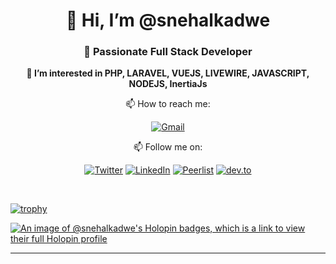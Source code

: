 <div align="center">

# 👋 Hi, I’m @snehalkadwe 
### 🌱 Passionate Full Stack Developer

<p><strong>👀 I’m interested in PHP, LARAVEL, VUEJS, LIVEWIRE, JAVASCRIPT, NODEJS, InertiaJs </strong></p>

📫 How to reach me:
  
[![Gmail](https://img.shields.io/badge/Gmail-snehalkadwe%40gmail.com-orange?style=flat-square&logo=gmail)](mailto:snehalkadwe@gmail.com)

📫 Follow me on:

[![Twitter](https://img.shields.io/badge/Twitter-%40snehal_kadwe-black?style=flat-square&logo=twitter)](https://twitter.com/snehal_kadwe) [![LinkedIn](https://img.shields.io/badge/LinkedIn-%40snehalkadwe-red?style=flat-square&logo=linkedin)](https://www.linkedin.com/in/snehalkadwe) [![Peerlist](https://img.shields.io/badge/Peerlist-snehalkadwe-brightgreen?style=flat-square&logo=peerlist)](https://peerlist.io/snehalkadwe) [![dev.to](https://img.shields.io/badge/dev.to-%40snehalkadwe-yellow?style=flat-square&logo=dev.to)](https://dev.to/snehalkadwe)

</div>

<br>

<div align="left">

[![trophy](https://github-profile-trophy.vercel.app/?username=snehalkadwe&theme=nord)](https://github.com/ryo-ma/github-profile-trophy)

[![An image of @snehalkadwe's Holopin badges, which is a link to view their full Holopin profile](https://holopin.me/snehalkadwe)](https://holopin.io/@snehalkadwe)

</div>

<hr>
